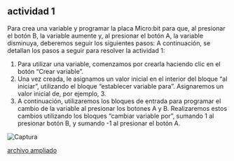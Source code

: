 ## actividad 1
Para crea una variable y programar la placa Micro:bit para que, al presionar el
botón B, la variable aumente y, al presionar el botón A, la variable disminuya,
deberemos seguir los siguientes pasos:
A continuación, se detallan los pasos a seguir para resolver la actividad 1:
1. Para utilizar una variable, comenzamos por crearla haciendo clic en el botón
“Crear variable”.
2. Una vez creada, le asignamos un valor inicial en el interior del bloque “al
iniciar”, utilizando el bloque “establecer variable para”. Asignaremos un
valor inicial de, por ejemplo, 3.
3. A continuación, utilizaremos los bloques de entrada para programar el
cambio de la variable al presionar los botones A y B. Realizaremos estos
cambios utilizando los bloques “cambiar variable por”, sumando 1 al
presionar botón B, y sumando -1 al presionar el botón A.

![Captura](https://user-images.githubusercontent.com/114906901/208539060-a9b7b931-4e3a-4bfa-a62a-04384d8a1ede.PNG)


[archivo ampliado](https://github.com/darkrayo97/microbit/blob/27b7f9007492db7b448f412a5b81b3052f2326d4/microbit-modulo31.hex)
